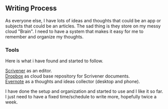 ## Writing Process

As everyone else, I have lots of ideas and thoughts that could be an app or subjects that could be an articles. The sad thing is they store on my messy cloud "Brain". 
I need to have a system that makes it easy for me to remember and organize my thoughts. 

### Tools
Here is what i have found and started to follow.

[Scrivener](http://www.literatureandlatte.com/scrivener.php) as an editor.  
[Dropbox](https://www.dropbox.com) as cloud base repository for Scrivener documents.   
[Evernote](https://evernote.com/) as a thoughts and ideas collector (desktop and phone).

I have done the setup and organization and started to use and I like it so far. I just need to have a fixed time/schedule to write more, hopefully twice a week.